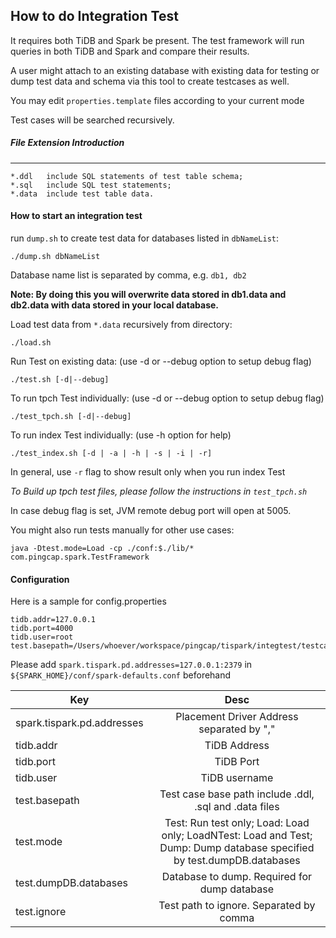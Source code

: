 ## How to do Integration Test

It requires both TiDB and Spark be present. The test framework will run queries in both TiDB and Spark and compare their results.

A user might attach to an existing database with existing data for testing or dump test data and schema via this tool to create testcases as well.

You may edit `properties.template` files according to your current mode

Test cases will be searched recursively. 

##### File Extension Introduction
---
    *.ddl   include SQL statements of test table schema; 
    *.sql   include SQL test statements;
    *.data  include test table data.

#### How to start an integration test
run `dump.sh` to create test data for databases listed in `dbNameList`:
```
./dump.sh dbNameList
```
Database name list is separated by comma, e.g. `db1, db2`

**Note: By doing this you will overwrite data stored in db1.data and db2.data with data stored in your local database.**

Load test data from `*.data` recursively from directory:
```
./load.sh 
```
Run Test on existing data: (use -d or --debug option to setup debug flag)
```
./test.sh [-d|--debug]
```
To run tpch Test individually: (use -d or --debug option to setup debug flag)
```
./test_tpch.sh [-d|--debug]
```
To run index Test individually: (use -h option for help)
```
./test_index.sh [-d | -a | -h | -s | -i | -r]
```

In general, use `-r` flag to show result only when you run index Test

*To Build up tpch test files, please follow the instructions in `test_tpch.sh`*

In case debug flag is set, JVM remote debug port will open at 5005.

You might also run tests manually for other use cases:
```
java -Dtest.mode=Load -cp ./conf:$./lib/* com.pingcap.spark.TestFramework
```

#### Configuration
Here is a sample for config.properties
```
tidb.addr=127.0.0.1
tidb.port=4000
tidb.user=root
test.basepath=/Users/whoever/workspace/pingcap/tispark/integtest/testcases
```
Please add `spark.tispark.pd.addresses=127.0.0.1:2379` in `${SPARK_HOME}/conf/spark-defaults.conf` beforehand

| Key                        | Desc                                      |
| -------------------------- |:-----------------------------------------:|
| spark.tispark.pd.addresses | Placement Driver Address separated by "," |
| tidb.addr      | TiDB Address      |
| tidb.port      | TiDB Port      |
| tidb.user      | TiDB username |
| test.basepath | Test case base path include .ddl, .sql and .data files |
| test.mode     | Test: Run test only; Load: Load only; LoadNTest: Load and Test; Dump: Dump database specified by test.dumpDB.databases |
| test.dumpDB.databases  | Database to dump. Required for dump database |
| test.ignore      | Test path to ignore. Separated by comma |


